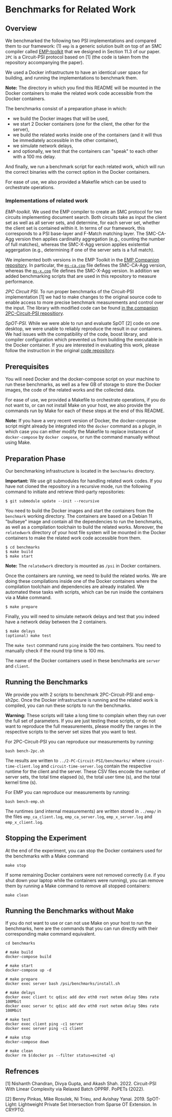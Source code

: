 # Benchmarks for Related Work

## Overview
We benchmarked the following two PSI implementations and compared them to our framework:  (1) `emp` is a generic solution built on top of an SMC compiler called [EMP-toolkit](https://github.com/emp-toolkit/emp-tool) that we designed in Section 11.3 of our paper. `2PC` is a Circuit-PSI protocol based on [1] (the code is taken from the repository accompanying the paper).

We used a Docker infrastructure to have an identical user space for building, and running the implementations to benchmark them.

**Note:** The directory in which you find this README will be mounted in the Docker containers to make the related work code accessible from the Docker containers.

The benchmarks consist of a preparation phase in which:
- we build the Docker images that will be used,
- we start 2 Docker containers (one for the client, the other for the server),
- we build the related works inside one of the containers (and it will thus be immediately accessible in the other container),
- we simulate network delays,
- and optionally, we test that the containers can "speak" to each other with a 100 ms delay.

And finally, we run a benchmark script for each related work, which will run the correct binaries with the correct option in the Docker containers.

For ease of use, we also provided a Makefile which can be used to orchestrate operations.

### Implementations of related work

*EMP-toolkit.*
We used the EMP compiler to create an SMC protocol for two circuits implementing document search. Both circuits take as input the client set as well as all server sets, and determine, for each server set, whether the client set is contained within it. In terms of our framework, this corresponds to a PSI base-layer and F-Match matching layer. The SMC-CA-Agg version then applies cardinality aggregation (e.g., counting the number of full matches), whereas the SMC-X-Agg version applies existential aggergation (e.g., determining if one of the server sets is a full match).

We implemented both versions in the EMP Toolkit in the [EMP Companion repository](https://github.com/spring-epfl/emp-sh2pc/tree/master/test). In particular, the [`ms-ca.cpp`](https://github.com/spring-epfl/emp-sh2pc/blob/master/test/ms_ca.cpp) file defines the SMC-CA-Agg version, whereas the [`ms-x.cpp`](https://github.com/spring-epfl/emp-sh2pc/blob/master/test/ms_x.cpp) file defines the SMC-X-Agg version. In addition we added benchmarking scripts that are used in this repository to measure performance.

*2PC Circuit PSI.*
To run proper benchmarks of the Circuit-PSI implementation [1] we had to make changes to the original source code to enable access to more precise benchmark measurements and control over the input. The library with modified code can be found [in the companion 2PC-Circuit-PSI repositiory](https://github.com/spring-epfl/2PC-Circuit-PSI/).

*SpOT-PSI.*
While we were able to run and evaluate SpOT [2] code on one desktop, we were unable to reliably reproduce the result in our containers. We had issues with the compatibility of the code, boost library, and compiler configuration which prevented us from building the executable in the Docker container.
If you are interested in evaluating this work, please follow the instruction in the original [code repository](https://github.com/osu-crypto/SpOT-PSI).

## Prerequisites
You will need Docker and the docker-compose script on your machine to run these benchmarks, as well as a few GB of storage to store the Docker images, the code of the related works and the collected data.

For ease of use, we provided a Makefile to orchestrate operations, if you do not want to, or can not install Make on your host, we also provide the commands run by Make for each of these steps at the end of this README.

**Note:** If you have a very recent version of Docker, the docker-compose script might already be integrated into the `docker` command as a plugin, in which case you can either modify the Makefile to replace instances of `docker-compose` by `docker compose`, or run the command manually without using Make.

## Preparation Phase
Our benchmarking infrastructure is located in the `benchmarks` directory.

**Important:** We use git submodules for handling related work codes. If you have not cloned the repository in a recursive mode, run the following command to initiate and retrieve third-party repositories:

```
$ git submodule update --init --recursive
```

You need to build the Docker images and start the containers from the `benchmark` working directory.
The containers are based on a Debian 11 "bullseye" image and contain all the dependencies to run the benchmarks, as well as a compilation toolchain to build the related works.
Moreover, the `relatedwork` directory of your host file system will be mounted in the Docker containers to make the related work code accessible from them.

```
$ cd benchmarks
$ make build
$ make start
```

**Note:** The `relatedwork` directory is mounted as `/psi` in Docker containers.

Once the containers are running, we need to build the related works.
We are doing these compilations inside one of the Docker containers where the compilation toolchain and dependencies are already installed.
We automated these tasks with scripts, which can be run inside the containers via a Make command.
```
$ make prepare
```

Finally, you will need to simulate network delays and test that you indeed have a network delay between the 2 containers.
```
$ make delays
(optional) make test
```

The `make test` command runs `ping` inside the two containers. You need to manually check if the round trip time is 100 ms.

The name of the Docker containers used in these benchmarks are `server` and `client`.

## Running the Benchmarks
We provide you with 2 scripts to benchmark 2PC-Circuit-PSI and emp-sh2pc.
Once the Docker infrastructure is running and the related work is compiled, you can run these scripts to run the benchmarks.

**Warning:** These scripts will take a long time to complain when they run over the full set of parameters. If you are just testing these scripts, or do not want to reproduce the full measurements, please modify the ranges in the respective scripts to the server set sizes that you want to test.

For 2PC-Circuit-PSI you can reproduce our measurements by running:
```
bash bench-2pc.sh
```
The results are written to `../2-PC-Circuit-PSI/benchmarks/` where `circuit-time-client.log` and `circuit-time-server.log` contain the respective runtime for the client and the server. These CSV files encode the number of server sets, the total time elapsed (s), the total user time (s), and the total kernel time (s).

For EMP you can reproduce our measurements by running:
```
bash bench-emp.sh
```
The runtimes (and internal measurements) are written stored in `../emp/` in the files `emp_ca_client.log`, `emp_ca_server.log`, `emp_x_server.log` and `emp_x_client.log`.


## Stopping the Experiment
At the end of the experiment, you can stop the Docker containers used for the benchmarks with a Make command
```
make stop
```

If some remaining Docker containers were not removed correctly (i.e. if you shut down your laptop while the containers were running), you can remove them by running a Make command to remove all stopped containers:
```
make clean
```


## Running the Benchmarks without Make

If you do not want to use or can not use Make on your host to run the benchmarks, here are the commands that you can run directly with their corresponding make command equivalent.
```
cd benchmarks

# make build
docker-compose build

# make start
docker-compose up -d

# make prepare
docker exec server bash /psi/benchmarks/install.sh

# make delays
docker exec client tc qdisc add dev eth0 root netem delay 50ms rate 100Mbit
docker exec server tc qdisc add dev eth0 root netem delay 50ms rate 100Mbit

# make test
docker exec client ping -c1 server
docker exec server ping -c1 client

# make stop
docker-compose down

# make clean
docker rm $(docker ps --filter status=exited -q)
```

## Refrences
[1] Nishanth Chandran, Divya Gupta, and Akash Shah. 2022. Circuit-PSI With Linear Complexity via Relaxed Batch OPPRF. PoPETs (2022).

[2] Benny Pinkas, Mike Rosulek, Ni Trieu, and Avishay Yanai. 2019. SpOT-Light: Lightweight Private Set Intersection from Sparse OT Extension. In CRYPTO.
